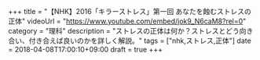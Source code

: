 +++
title =  "【NHK】2016「キラーストレス」第一回 あなたを蝕むストレスの正体"
videoUrl = "https://www.youtube.com/embed/jok9_N6caM8?rel=0"
category = "理科"
description = "ストレスの正体は何か？ストレスとどう向き合い、付き合えば良いのかを詳しく解説。"
tags = ["nhk,ストレス,正体"]
date = 2018-04-08T17:00:10+09:00
draft = true
+++

